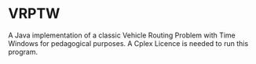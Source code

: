 # VRPTW
A Java implementation of a classic Vehicle Routing Problem with Time Windows for pedagogical purposes.
A Cplex Licence is needed to run this program.
